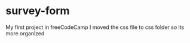 # survey-form
My first project in freeCodeCamp
I moved the css file to css folder so its more organized